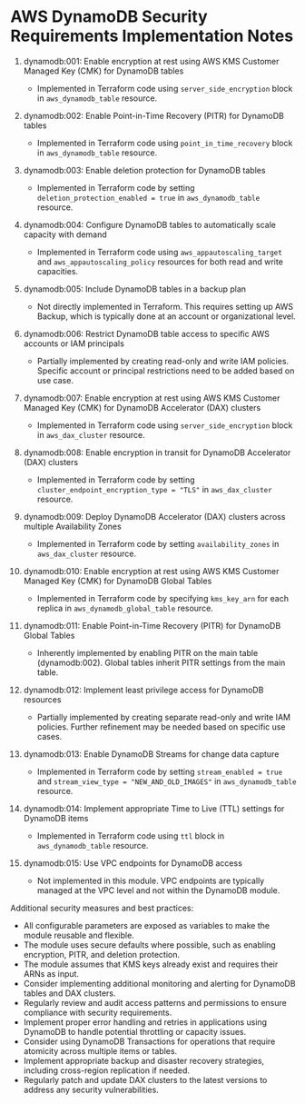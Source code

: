 # AWS DynamoDB Security Requirements Implementation Notes

1. dynamodb:001: Enable encryption at rest using AWS KMS Customer Managed Key (CMK) for DynamoDB tables
   - Implemented in Terraform code using `server_side_encryption` block in `aws_dynamodb_table` resource.

2. dynamodb:002: Enable Point-in-Time Recovery (PITR) for DynamoDB tables
   - Implemented in Terraform code using `point_in_time_recovery` block in `aws_dynamodb_table` resource.

3. dynamodb:003: Enable deletion protection for DynamoDB tables
   - Implemented in Terraform code by setting `deletion_protection_enabled = true` in `aws_dynamodb_table` resource.

4. dynamodb:004: Configure DynamoDB tables to automatically scale capacity with demand
   - Implemented in Terraform code using `aws_appautoscaling_target` and `aws_appautoscaling_policy` resources for both read and write capacities.

5. dynamodb:005: Include DynamoDB tables in a backup plan
   - Not directly implemented in Terraform. This requires setting up AWS Backup, which is typically done at an account or organizational level.

6. dynamodb:006: Restrict DynamoDB table access to specific AWS accounts or IAM principals
   - Partially implemented by creating read-only and write IAM policies. Specific account or principal restrictions need to be added based on use case.

7. dynamodb:007: Enable encryption at rest using AWS KMS Customer Managed Key (CMK) for DynamoDB Accelerator (DAX) clusters
   - Implemented in Terraform code using `server_side_encryption` block in `aws_dax_cluster` resource.

8. dynamodb:008: Enable encryption in transit for DynamoDB Accelerator (DAX) clusters
   - Implemented in Terraform code by setting `cluster_endpoint_encryption_type = "TLS"` in `aws_dax_cluster` resource.

9. dynamodb:009: Deploy DynamoDB Accelerator (DAX) clusters across multiple Availability Zones
   - Implemented in Terraform code by setting `availability_zones` in `aws_dax_cluster` resource.

10. dynamodb:010: Enable encryption at rest using AWS KMS Customer Managed Key (CMK) for DynamoDB Global Tables
    - Implemented in Terraform code by specifying `kms_key_arn` for each replica in `aws_dynamodb_global_table` resource.

11. dynamodb:011: Enable Point-in-Time Recovery (PITR) for DynamoDB Global Tables
    - Inherently implemented by enabling PITR on the main table (dynamodb:002). Global tables inherit PITR settings from the main table.

12. dynamodb:012: Implement least privilege access for DynamoDB resources
    - Partially implemented by creating separate read-only and write IAM policies. Further refinement may be needed based on specific use cases.

13. dynamodb:013: Enable DynamoDB Streams for change data capture
    - Implemented in Terraform code by setting `stream_enabled = true` and `stream_view_type = "NEW_AND_OLD_IMAGES"` in `aws_dynamodb_table` resource.

14. dynamodb:014: Implement appropriate Time to Live (TTL) settings for DynamoDB items
    - Implemented in Terraform code using `ttl` block in `aws_dynamodb_table` resource.

15. dynamodb:015: Use VPC endpoints for DynamoDB access
    - Not implemented in this module. VPC endpoints are typically managed at the VPC level and not within the DynamoDB module.

Additional security measures and best practices:
- All configurable parameters are exposed as variables to make the module reusable and flexible.
- The module uses secure defaults where possible, such as enabling encryption, PITR, and deletion protection.
- The module assumes that KMS keys already exist and requires their ARNs as input.
- Consider implementing additional monitoring and alerting for DynamoDB tables and DAX clusters.
- Regularly review and audit access patterns and permissions to ensure compliance with security requirements.
- Implement proper error handling and retries in applications using DynamoDB to handle potential throttling or capacity issues.
- Consider using DynamoDB Transactions for operations that require atomicity across multiple items or tables.
- Implement appropriate backup and disaster recovery strategies, including cross-region replication if needed.
- Regularly patch and update DAX clusters to the latest versions to address any security vulnerabilities.